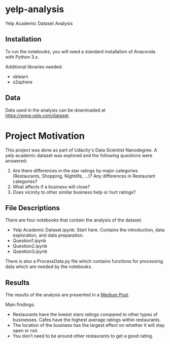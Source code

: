 # yelp-analysis
Yelp Academic Dataset Analysis

## Installation
To run the notebooks, you will need a standard installation of Anaconda with Python 3.x.

Additional libraries needed:
- sklearn
- s2sphere

## Data
Data used in the analysis can be downloaded at https://www.yelp.com/dataset.

# Project Motivation
This project was done as part of Udacity's Data Scientist Nanodegree. A yelp academic dataset was explored and the following questions were answered:
1. Are there differences in the star ratings by major categories (Restaurants, Shopping, Nightlife, ...)? Any differences in Restaurant categories?
2. What affects if a business will close?
3. Does vicinity to other similar business help or hurt ratings?

## File Descriptions
There are four notebooks that contain the analysis of the dataset.
- Yelp Academic Dataset.ipynb: Start here. Contains the introduction, data exploration, and data preparation.
- Question1.ipynb
- Question2.ipynb
- Question3.ipynb

There is also a ProcessData.py file which contains functions for processing data which are needed by the notebooks.

## Results
The results of the analysis are presented in a <a href="https://medium.com/@mei.eisenbach/so-you-want-to-open-a-restaurant-4b305061b8a0">Medium Post</a>.

Main findings:
- Restaurants have the lowest stars ratings compared to other types of businesses. Cafes have the highest average ratings within restaurants.
- The location of the business has the largest effect on whether it will stay open or not.
- You don’t need to be around other restaurants to get a good rating.

